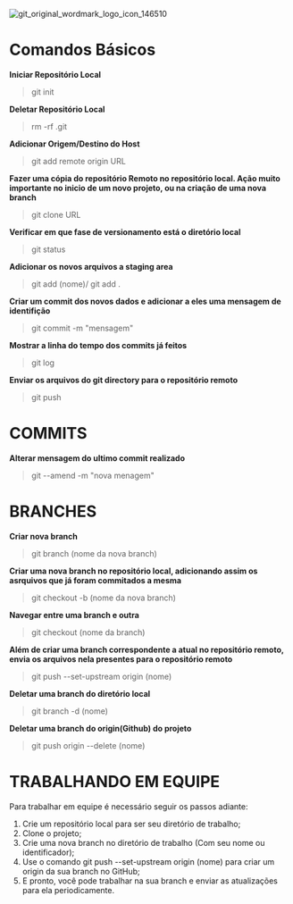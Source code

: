
![git_original_wordmark_logo_icon_146510](https://cdn.icon-icons.com/icons2/2157/PNG/512/github_git_hub_logo_icon_132878.png)
		
<h1>Comandos Básicos</h1>
	     	 
<b>Iniciar Repositório Local</b>

> git init

<b>Deletar Repositório Local</b>

> rm -rf .git
      	   	         
<b>Adicionar Origem/Destino do Host</b>

> git add remote origin URL 
	        
<b>Fazer uma cópia do repositório Remoto no repositório local.
Ação muito importante no inicio de um novo projeto, ou na criação
de uma nova branch</b>	  
		
> git clone URL
	
<b>Verificar em que fase de versionamento está o diretório local</b>

> git status 
	      
<b>Adicionar os novos arquivos a staging area</b> 	        
	
> git add (nome)/ git add .
	
<b>Criar um commit dos novos dados e adicionar a eles uma mensagem
de identifição</b>		
	
> git commit -m  "mensagem"
         	
<b>Mostrar a linha do tempo dos commits já feitos</b>
		
> git log 
	
<b>Enviar os arquivos do git directory para o repositório remoto</b>	
	
> git push 
	
<h1>COMMITS</h1>

<b>Alterar mensagem do ultimo commit realizado</b>

> git --amend -m "nova menagem"
		
		
		
<h1>BRANCHES</h1>

<b>Criar nova branch</b>

> git branch (nome da nova branch)

<b>Criar uma nova branch no repositório local, adicionando assim os asrquivos que já
foram commitados a mesma</b>

> git checkout -b (nome da nova branch)
	
<b>Navegar entre uma branch e outra</b>        	
	
> git checkout (nome da branch)
		
<b>Além de criar uma branch correspondente a atual no 
repositório remoto, envia os arquivos nela presentes para o repositório remoto</b>	

> git push --set-upstream origin (nome)
	
<b>Deletar uma branch do diretório local</b>		
	
> git branch -d (nome)
	
<b>Deletar uma branch do origin(Github) do projeto</b>	
	        
> git push origin --delete (nome)
	
		
<h1>TRABALHANDO EM EQUIPE</h1>
		
Para trabalhar em equipe é necessário seguir os passos adiante:

<ol>		
<li>Crie um repositório local para ser seu diretório de trabalho;</li>

<li>Clone o projeto;</li>		

<li>Crie uma nova branch no diretório de trabalho (Com seu nome ou identificador);</li>

<li>Use o comando git push --set-upstream origin (nome) para criar um origin da sua branch no GitHub;</li>
		
<li>E pronto, você pode trabalhar na sua branch e enviar as atualizações para ela periodicamente.</li>
	
</ol>	
	
